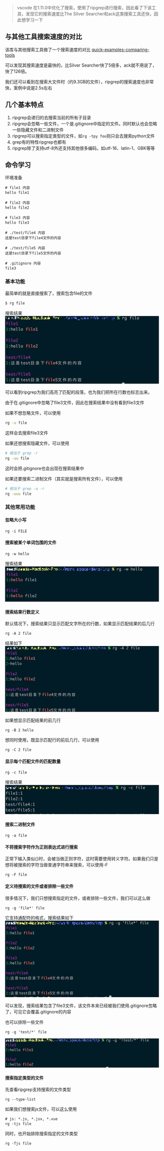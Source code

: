 > vscode 在1.11.0中优化了搜索，使用了ripgrep进行搜索，因此看了下该工具，发现它的搜索速度比The Silver Searcher和ack这类搜索工具还快，因此想学习一下

## 与其他工具搜索速度的对比
该库与其他搜索工具做了一个搜索速度的对比 [quick-examples-comparing-tools](https://github.com/BurntSushi/ripgrep#quick-examples-comparing-tools)

可以发现其搜索速度是最快的，比Silver Searcher快了5倍多，ack就不用说了，快了126倍。

我们还可以看到在搜索大文件时（约9.3GB的文件），ripgrep的搜索速度也非常快，案例中说是2.5s左右

## 几个基本特点
1. ripgrep会递归的去搜索当前的所有子目录
1. ripgrep会忽略一些文件，一个是.gitignore中指定的文件。同时默认也会忽略一些隐藏文件和二进制文件
1. ripgrep可以搜索指定类型的文件，如`rg -tpy foo`则只会去搜索python文件
1. grep有的特性ripgrep也都有
1. ripgrep除了支持utf-8外还支持其他很多编码，如utf-16、latin-1、GBK等等

## 命令学习
环境准备
```
# file1 内容
hello file1

# file2 内容
hello file2

# file3 内容
hello file3

# ./test/file4 内容
这是test目录下file4文件的内容

# ./test/file5 内容
这是test目录下file5文件的内容

# .gitignore 内容
file3
```

### 基本功能
最简单的就是直接搜索了，搜索包含file的文件
```bash
$ rg file
```

搜索结果
![rg file](./images/WX20170411-144313@2x.png)

可以看到ripgrep为我们高亮了匹配的段落，也为我们把所在行数也标志出来。

由于在.gitignore中忽略了file3文件，因此在搜索结果中没有看到file3文件

如果不想忽略文件，可以使用
```bash
rg -u file
```
这样会去搜索file3文件

如果还想搜索隐藏文件，可以使用
```bash
# 相当于 grep -r
rg -uu file
```
这时会把.gitignore也会出现在搜索结果中

如果还要搜索二进制文件（其实就是搜索所有文件），可以使用
```bash
# 相当于 grep -a -r
rg -uuu file
```

### 其他常用功能
#### 忽略大小写
```
rg -i FILE
```

#### 搜索被某个单词包围的文件
```
rg -w hello
```

搜索结果
![WX20170411-150341@2x.png](./images/WX20170411-150341@2x.png)

#### 搜索结果行数定义
默认情况下，搜索结果只显示匹配文字所在的行数，如果显示匹配结果的后几行
```
rg -A 2 file
```
结果如下
![WX20170411-152711@2x](./images/WX20170411-152711@2x.png)

如果想显示匹配结果的前几行
```
rg -B 2 hello
```

想同时使用，既显示匹配行的前后几行，可以使用
```
rg -C 2 file
```

#### 显示每个匹配文件的匹配数量
```
rg -c file
```

搜索结果
![WX20170411-153702@2x](./images/WX20170411-153702@2x.png)

#### 搜索二进制文件
```
rg -a file
```

#### 不将搜索字符作为正则表达式进行搜索
正常下输入类似{}时，会被当做正则字符，这时需要使用转义字符。如果我们只是想将被搜索的字符当做普通字符串来搜索，可以使用-F
```
rg -F file
```

#### 定义待搜索的文件或者排除一些文件
很多情况下，我们只想搜索指定的文件，或者排除一些文件，我们可以这么做
```
rg -g 'file*' file
```
它支持通配符的格式，搜索结果如下
![WX20170412-111339@2x](./images/WX20170412-111339@2x.png)

可以发现，搜索结果包含了file3文件，该文件本来已经被我们使用.gitignore忽略了，可见它会覆盖.gitignore的内容

也可以排除一些文件
```
rg -g 'test/*' file
```
![WX20170412-111629@2x](./images/WX20170412-111629@2x.png)

#### 搜索指定类型的文件
先查看ripgrep支持搜索的文件类型
```
rg --type-list
```

如果我们想搜索js文件，可以这么使用
```
# js: *.js, *.jsx, *.vue
rg -tjs file
```

同时，也开始排除搜索指定的文件类型
```
rg -Tjs file
```